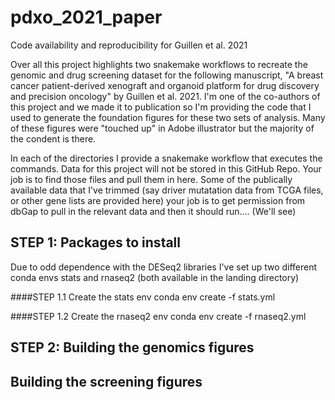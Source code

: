 # pdxo_2021_paper
Code availability and reproducibility for Guillen et al. 2021

Over all this project highlights two snakemake workflows to recreate the genomic and drug screening dataset for the following manuscript, "A breast cancer patient-derived xenograft and organoid platform for drug discovery and precision oncology" by Guillen et al. 2021. I'm one of the co-authors of this project and we made it to publication so I'm providing the code that I used to generate the foundation figures for these two sets of analysis. Many of these figures were "touched up" in Adobe illustrator but the majority of the condent is there. 

In each of the directories I provide a snakemake workflow that executes the commands. Data for this project will not be stored in this GitHub Repo. Your job is to find those files and pull them in here. Some of the publically available data that I've trimmed (say driver mutatation data from TCGA files, or other gene lists are provided here) your job is to get permission from dbGap to pull in the relevant data and then it should run.... (We'll see)

## STEP 1: Packages to install 
Due to odd dependence with the DESeq2 libraries I've set up two different conda envs stats and rnaseq2 (both available in the landing directory) 

####STEP 1.1 Create the stats env 
conda env create -f stats.yml

####STEP 1.2 Create the rnaseq2 env 
conda env create -f rnaseq2.yml 


## STEP 2: Building the genomics figures 





## Building the screening figures 


